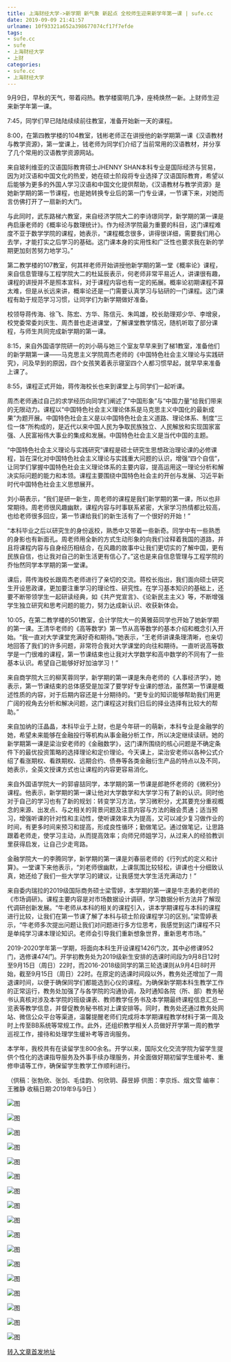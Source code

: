 ```yaml
---
title: 上海财经大学->新学期 新气象 新起点 全校师生迎来新学年第一课 | sufe.cc
date: 2019-09-09 21:41:57
urlname: 10f93321a652a398677074cf17f7efde
tags: 
- sufe.cc
- sufe
- 上海财经大学
- 上财
categories:
- sufe.cc
- 上海财经大学
---
```



9月9日，早秋的天气，带着闷热。教学楼窗明几净，座椅焕然一新。上财师生迎来新学年第一课。

7:45，同学们早已陆陆续续前往教室，准备开始新一天的课程。

8:00，在第四教学楼的104教室，钱彬老师正在讲授他的新学期第一课《汉语教材与教学资源》，第一堂课上，钱老师为同学们介绍了当前常用的汉语教材，并分享了几个常用的汉语教学资源网站。

来自玻利维亚的汉语国际教育硕士JHENNY SHAN本科专业是国际经济与贸易，因为对汉语和中国文化的热爱，她在硕士阶段将专业选择了汉语国际教育，希望以后能够为更多的外国人学习汉语和中国文化提供帮助，《汉语教材与教学资源》是她新学期的第一节课程，也是她转换专业后的第一门专业课，一节课下来，对她而言仿佛打开了一扇新的大门。

与此同时，武东路梯六教室，来自经济学院大二的李诗璟同学，新学期的第一课是冉启康老师的《概率论与数理统计》。作为经济学院最为重要的科目，这门课程难度不亚于数学学院的课程，她表示，“课程概念很多，讲得很详细，需要我们用心去学，才能打实之后学习的基础。这门课本身的实用性和广泛性也要求我在新的学期更加刻苦努力地学习。”

第二教学楼的107教室，何其祥老师开始讲授他新学期的第一堂《概率论》课程，来自信息管理与工程学院大二的杜延辰表示，何老师非常平易近人，讲课很有趣，课程的讲授并不是照本宣科，对于课程内容也有一定的拓展。概率论初期课程不算太难，但是从长远来讲，概率论还是一门需要认真学习与钻研的一门课程。这门课程有助于规范学习习惯，让同学们为新学期做好准备。

校领导蒋传海、徐飞、陈宏、方华、陈信元、朱鸣雄，校长助理郑少华、李增泉，校党委常委刘庆生、周杰普也走进课堂，了解课堂教学情况，随机听取了部分课程，与师生共同完成新学期的第一课。

8:15，来自外国语学院研一的刘小萌与她三个室友早早来到了梯1教室，准备他们的新学期第一课——马克思主义学院周杰老师的《中国特色社会主义理论与实践研究》，问及早到的原因，四个女孩笑着表示寝室四个人都习惯早起，就早早来准备上课了。

8:55，课程正式开始，蒋传海校长也来到课堂上与同学们一起听课。

周杰老师通过自己的求学经历向同学们阐述了“中国形象”与“中国力量”给我们带来的无限动力。课程以“中国特色社会主义理论体系是马克思主义中国化的最新成果”为题开展。中国特色社会主义是以中国特色社会主义道路、理论体系、制度“三位一体”所构成的，是近代以来中国人民为争取民族独立、人民解放和实现国家富强、人民富裕伟大事业的集成和发展。中国特色社会主义是当代中国的主题。

“中国特色社会主义理论与实践研究”课程是硕士研究生思想政治理论课的必修课程，旨在深化对中国特色社会主义理论与实践重大问题的认识，增强“四个自信”，让同学们掌握中国特色社会主义理论体系的主要内容，提高运用这一理论分析和解决实际问题的能力和本领。课程主要围绕中国特色社会主的开创与发展、习近平新时代中国特色社会主义思想展开。

刘小萌表示，“我们是研一新生，周老师的课程是我们新学期的第一课，所以也非常期待。周老师很风趣幽默，课程内容与时事联系紧密，大家学习热情都比较高，也给老师很多回应，第一节课给我们的新生活有了一个很好的开始！”

“本科毕业之后以研究生的身份返校，熟悉中又带着一些新奇。同学中有一些熟悉的身影也有新面孔。周老师用全新的方式生动形象的向我们诠释着我国的道路，并且将课程内容与自身经历相结合，在风趣的故事中让我们更切实的了解中国，更有民族自信，也让我对自己的新生活更有信心了。”这也是来自信息管理与工程学院的乔怡然同学本学期的第一堂课。

课后，蒋传海校长跟周杰老师进行了亲切的交流。蒋校长指出，我们面向硕士研究生开设思政课，更加要注重学习的理论性、研究性。在学习基本知识的基础上，还要不断带领学生一起研读经典，如《共产党宣言》、《论新民主主义》等，不断增强学生独立研究和思考问题的能力，努力达成新认识、收获新体会。

10:05，在第二教学楼的501教室，会计学院大一的黄雅茹同学也开始了她新学期的第一课。王清华老师的《高等数学》第一节从高等数学的基本介绍和概念引入开始。“我一直对大学课堂充满好奇和期待。”她表示，“王老师讲课条理清晰，也亲切地回答了我们的许多问题，非常符合我对大学课堂的向往和期待。一直听说高等数学是一门很难的课程，第一节课结束也让我对大学数学和高中数学的不同有了一些基本认识。希望自己能够好好加油学习！”

来自商学院大三的柳芙蓉同学，新学期的第一课是朱舟老师的《人事经济学》，她表示，第一节课结束的总体感受是加深了要学好专业课的想法，虽然第一节课是概述性质的内容，对于后期内容还是十分期待的。“更专业的知识能够帮助我们用更广阔的视角去分析和解决问题，这门课程这对我们日后的择业选择有比较大的帮助。”

来自加纳的汪晶晶，本科毕业于上财，也是今年研一的萌新，本科专业是金融学的她，希望未来能够在金融投行等机构从事金融分析工作，所以决定继续读研。她的新学期第一课是梁治安老师的《金融数学》，这门课所围绕的核心问题是不确定条件下的最优投资策略的选择理论和定价理论。今天课上，梁治安老师以各种公式介绍了看涨期权、看跌期权、远期合约、债券等各类金融衍生产品的特点以及不同，她表示，全英文授课方式也让课程的内容更容易消化。

来自外国语学院大一的郭睿喆同学，本学期的第一节课是郎艳怀老师的《微积分》课程。他表示，新学期的第一课让他对大学数学和大学学习有了新的认识。同时他对于自己的学习也有了新的规划：转变学习方法，学习微积分，尤其要充分重视概念的来源、出发点、与之相关的背景问题及注意内容与方法的融会贯通；适当预习，增强听课的针对性和主动性，使听课效率大为提高，又可以减少复习做作业的时间，有更多时间来预习和提高，形成良性循环；勤做笔记。通过做笔记，让思路跟着老师走，使学习主动，从而提高效率；向师兄师姐学习，从过来人的经验教训里获得启发，让自己少走弯路。

金融学院大一的李腾同学，新学期的第一课是刘春丽老师的《行列式的定义和计算》。一堂课下来他表示，“刘老师很幽默，上课氛围比较轻松，讲课也十分细致认真，她还给了我们一些大学学习的建议，让我感觉大学生活充满动力！”

来自委内瑞拉的2019级国际商务硕士梁雪婷，本学期的第一课是牛志勇的老师的《市场调研》。课程主要内容是对市场数据设计调研，学习数据分析方法并了解现代调研创新发展。“牛老师从本科的相关的课程引入，讲本学期课程与本科的课程进行比较，让我们在第一节课了解了本科与硕士阶段课程学习的区别。”梁雪婷表示，“牛老师多次提出问题让我们对问题进行多方位思考，我感觉到这门课程不只是单纯学习课本理论知识。老师会引导我们重新想象世界，重新思考市场。”

2019-2020学年第一学期，将面向本科生开设课程1426门次，其中必修课952门，选修课474门。开学初教务处为2019级新生安排的选课时间段为9月8日12时至9月15日（周日）22时，而2016-2018级同学的第三轮选课则从9月4日8时开始，截至9月15日（周日）22时。在原定的选课时间段以外，教务处还增加了一周退课时间，以便于确保同学们都能选到心仪的课程。为确保新学期本科生教学工作的正常运行，教务处加强了与各学院的沟通协调，及时通知各院（所、部）教务秘书认真核对涉及本学院的班级课表、教师教学任务书及本学期最终课程信息汇总一览表等教学信息，并督促教务秘书核对上课安排等。同时，教务处还通过教务处网站、微信公众平台等渠道，温馨提醒老师们完成将本学期课程教学材料于第一周及时上传至BB系统等常规工作。此外，还组织教学相关人员做好开学第一周的教学巡视工作，接待和处理学生缓补考等咨询服务。

本学年，我校共有在读留学生800余名。开学以来，国际文化交流学院为留学生提供个性化的选课指导服务及外事手续办理服务，并全面做好期初留学生缓补考、重修申请等工作，确保留学生教学工作顺利进行。

（供稿：张勃欣、张剑、毛佳韵、何欣玥、薛昱婷 供图：李京烁、烟文雪 编审：王雅静 收稿日期:2019年9与9日 ）



![图](http://news.sufe.edu.cn/_upload/article/images/52/e9/9458f6ea4e668a2d479a28354474/a15bef73-661d-4d3e-963c-343d853a95af.jpg)

![图](http://news.sufe.edu.cn/_upload/article/images/52/e9/9458f6ea4e668a2d479a28354474/108bff6e-e0b9-43b7-9694-dcb9cbe6dad5.jpg)

![图](http://news.sufe.edu.cn/_upload/article/images/52/e9/9458f6ea4e668a2d479a28354474/bf3abcad-e871-47aa-b8a7-d6a5152e6144.jpg)

![图](http://news.sufe.edu.cn/_upload/article/images/52/e9/9458f6ea4e668a2d479a28354474/e8d7ecd5-a3ee-4612-95cd-af12df0dad33.jpg)

![图](http://news.sufe.edu.cn/_upload/article/images/52/e9/9458f6ea4e668a2d479a28354474/623b90b6-aa9b-4010-8422-7372981722bd.jpg)

![图](http://news.sufe.edu.cn/_upload/article/images/52/e9/9458f6ea4e668a2d479a28354474/26a704e0-08be-4fc3-b822-2a486362daf2.jpg)

![图](http://news.sufe.edu.cn/_upload/article/images/52/e9/9458f6ea4e668a2d479a28354474/99af63d8-986a-4d71-af35-40093f28abbb.jpg)

![图](http://news.sufe.edu.cn/_upload/article/images/52/e9/9458f6ea4e668a2d479a28354474/568ea71c-8200-4cad-af01-b7d039c5d9f5.jpg)

![图](http://news.sufe.edu.cn/_upload/article/images/52/e9/9458f6ea4e668a2d479a28354474/b0b918ce-4854-4c33-8244-c3f3eaa0d64d.jpg)

![图](http://news.sufe.edu.cn/_upload/article/images/52/e9/9458f6ea4e668a2d479a28354474/3ef02ebc-4770-4ec1-863c-7d862e954418.jpg)

![图](http://news.sufe.edu.cn/_upload/article/images/52/e9/9458f6ea4e668a2d479a28354474/ee419456-eb38-4cf0-97f6-a0065670cf61.jpg)

![图](http://news.sufe.edu.cn/_upload/article/images/52/e9/9458f6ea4e668a2d479a28354474/d22d4cc3-3574-4a59-8614-82f6c7cbde4a.jpg)

![图](http://news.sufe.edu.cn/_upload/article/images/52/e9/9458f6ea4e668a2d479a28354474/cdadffe0-f62b-4d21-b404-c42fff61b06f.jpg)

![图](http://news.sufe.edu.cn/_upload/article/images/52/e9/9458f6ea4e668a2d479a28354474/d214e106-2c35-4073-b98f-569b2b129b0c.jpg)

![图](http://news.sufe.edu.cn/_upload/article/images/52/e9/9458f6ea4e668a2d479a28354474/b8d31e84-1e30-4467-82e7-535982f4b677.jpg)

![图](http://news.sufe.edu.cn/_upload/article/images/52/e9/9458f6ea4e668a2d479a28354474/5c814d23-1634-4385-9319-da7f09098e93.jpg)

![图](http://news.sufe.edu.cn/_upload/article/images/52/e9/9458f6ea4e668a2d479a28354474/105ce5f1-1113-42c4-9040-8e68b531cf91.jpg)

[转入文章首发地址](http://news.sufe.edu.cn/ea/fe/c179a125694/page.htm)